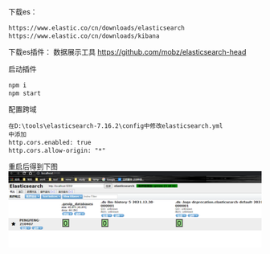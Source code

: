 下载es：

    https://www.elastic.co/cn/downloads/elasticsearch
    https://www.elastic.co/cn/downloads/kibana

下载es插件：
    数据展示工具
    https://github.com/mobz/elasticsearch-head
    
启动插件

    npm i
    npm start

配置跨域

    在D:\tools\elasticsearch-7.16.2\config中修改elasticsearch.yml
    中添加
    http.cors.enabled: true
    http.cors.allow-origin: "*"
重启后得到下图
![img.png](img.png)



